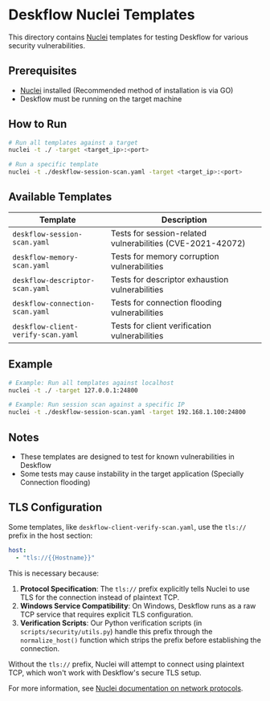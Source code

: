 # Deskflow Nuclei Templates

This directory contains [Nuclei](https://github.com/projectdiscovery/nuclei) templates for testing Deskflow for various security vulnerabilities.

## Prerequisites

- [Nuclei](https://github.com/projectdiscovery/nuclei) installed (Recommended method of installation is via GO)
- Deskflow must be running on the target machine

## How to Run

```bash
# Run all templates against a target
nuclei -t ./ -target <target_ip>:<port>

# Run a specific template
nuclei -t ./deskflow-session-scan.yaml -target <target_ip>:<port>
```

## Available Templates

| Template | Description |
|----------|-------------|
| `deskflow-session-scan.yaml` | Tests for session-related vulnerabilities (CVE-2021-42072) |
| `deskflow-memory-scan.yaml` | Tests for memory corruption vulnerabilities |
| `deskflow-descriptor-scan.yaml` | Tests for descriptor exhaustion vulnerabilities |
| `deskflow-connection-scan.yaml` | Tests for connection flooding vulnerabilities |
| `deskflow-client-verify-scan.yaml` | Tests for client verification vulnerabilities |

## Example

```bash
# Example: Run all templates against localhost
nuclei -t ./ -target 127.0.0.1:24800

# Example: Run session scan against a specific IP
nuclei -t ./deskflow-session-scan.yaml -target 192.168.1.100:24800
```

## Notes

- These templates are designed to test for known vulnerabilities in Deskflow
- Some tests may cause instability in the target application (Specially Connection flooding)

## TLS Configuration

Some templates, like `deskflow-client-verify-scan.yaml`, use the `tls://` prefix in the host section:

```yaml
host:
  - "tls://{{Hostname}}"
```

This is necessary because:

1. **Protocol Specification**: The `tls://` prefix explicitly tells Nuclei to use TLS for the connection instead of plaintext TCP.
2. **Windows Service Compatibility**: On Windows, Deskflow runs as a raw TCP service that requires explicit TLS configuration.
3. **Verification Scripts**: Our Python verification scripts (in `scripts/security/utils.py`) handle this prefix through the `normalize_host()` function which strips the prefix before establishing the connection.

Without the `tls://` prefix, Nuclei will attempt to connect using plaintext TCP, which won't work with Deskflow's secure TLS setup.

For more information, see [Nuclei documentation on network protocols](https://docs.projectdiscovery.io/templates/protocols/network).
